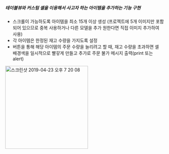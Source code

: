 ##### 테이블뷰와 커스텀 셀을 이용해서 사고자 하는 아이템을 추가하는 기능 구현

- 스크롤이 가능하도록 아이템을 최소 15개 이상 생성 (프로젝트에 5개 이미지만 포함되어 있으므로 중복 사용하거나 다른 모델을 추가 원한다면 직접 이미지 추가하여 사용)
- 각 아이템은 한정된 재고 수량을 가지도록 설정
- 버튼을 통해 해당 아이템의 주문 수량을 늘리려고 할 때, 재고 수량을 초과하면 셀 배경색을 일시적으로 빨갛게 만들고 추가로 주문 불가 메시지 출력(print 또는 alert)

 <img width="262" alt="스크린샷 2019-04-23 오후 7 20 08" src="https://user-images.githubusercontent.com/26297049/56574229-a91ea580-65fd-11e9-8328-6bab2744c355.png">